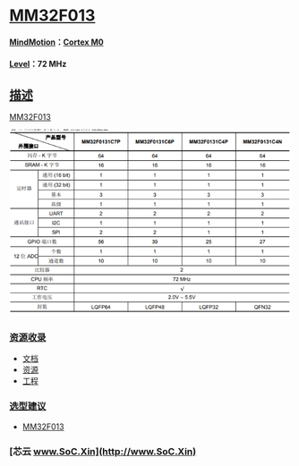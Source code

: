 ﻿# [MM32F013](https://github.com/SoCXin/MM32F013)


#### [MindMotion](http://www.mindmotion.com.cn/)：[Cortex M0](https://github.com/SoCXin/CM0)
#### [Level](https://github.com/SoCXin/Level)：72 MHz

## [描述](https://github.com/SoCXin/MM32F013/wiki)

[MM32F013](https://github.com/SoCXin/MM32F013)

[![sites](docs/MM32F0131.png)](https://github.com/SoCXin/MM32F013)

### [资源收录](https://github.com/SoCXin/MM32F013)

* [文档](docs/)
* [资源](src/)
* [工程](project/)

### [选型建议](https://github.com/SoCXin)

* [MM32F013](https://github.com/SoCXin/MM32F013)

###  [芯云 www.SoC.Xin](http://www.SoC.Xin)

